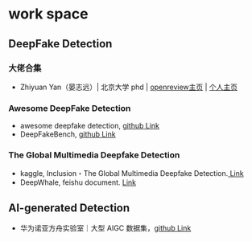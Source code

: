 # work space

## DeepFake Detection

### 大佬合集

* Zhiyuan Yan（晏志远）| 北京大学 phd | [openreview主页](https://openreview.net/profile?id=~Zhiyuan_Yan3) | [个人主页](https://yzy-stack.github.io/)


### Awesome DeepFake Detection

* awesome deepfake detection, [github Link](https://github.com/Daisy-Zhang/Awesome-Deepfakes)
* DeepFakeBench, [github Link](https://github.com/SCLBD/DeepfakeBench/tree/main?tab=readme-ov-file#top)

### The Global Multimedia Deepfake Detection

* kaggle, Inclusion・The Global Multimedia Deepfake Detection.[ Link](https://www.kaggle.com/competitions/multi-ffdi/submissions)
* DeepWhale, feishu document. [Link](https://datawhaler.feishu.cn/wiki/Uou8w9igsibGP7kduiycCgesnOh)

## AI-generated Detection

* 华为诺亚方舟实验室｜大型 AIGC 数据集，[github Link](https://github.com/GenImage-Dataset/GenImage)
